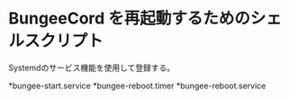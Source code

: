 # BungeeCord を再起動するためのシェルスクリプト
Systemdのサービス機能を使用して登録する。

*bungee-start.service
*bungee-reboot.timer
*bungee-reboot.service
